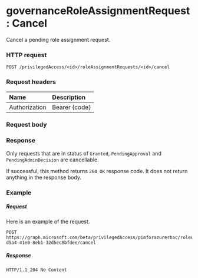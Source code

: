 # governanceRoleAssignmentRequest: Cancel

Cancel a pending role assignment request.
 
### HTTP request
```http
POST /privilegedAccess/<id>/roleAssignmentRequests/<id>/cancel
```

### Request headers
| Name       | Description|
|:---------------|:----------|
| Authorization  | Bearer {code}|

### Request body

### Response
Only requests that are in status of `Granted`, `PendingApproval` and `PendingAdminDecision` are cancellable.

If successful, this method returns `204 OK` response code. It does not return anything in the response body. 

### Example
##### Request
Here is an example of the request.
```http
POST https://graph.microsoft.com/beta/privilegedAccess/pimforazurerbac/roleAssignmentRequests/7c53453e-d5a4-41e0-8eb1-32d5ec8bfdee/cancel
```

##### Response
```http
HTTP/1.1 204 No Content
```